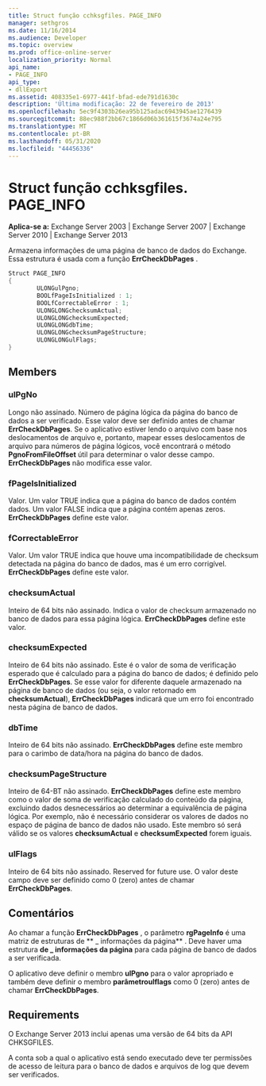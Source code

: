 ```yaml
---
title: Struct função cchksgfiles. PAGE_INFO
manager: sethgros
ms.date: 11/16/2014
ms.audience: Developer
ms.topic: overview
ms.prod: office-online-server
localization_priority: Normal
api_name:
- PAGE_INFO
api_type:
- dllExport
ms.assetid: 408335e1-6977-441f-bfad-ede791d1630c
description: 'Última modificação: 22 de fevereiro de 2013'
ms.openlocfilehash: 5ec9f4303b26ea95b125adac6943945ae1276439
ms.sourcegitcommit: 88ec988f2bb67c1866d06b361615f3674a24e795
ms.translationtype: MT
ms.contentlocale: pt-BR
ms.lasthandoff: 05/31/2020
ms.locfileid: "44456336"
---
```

# <a name="cchksgfilespage_info-struct"></a>Struct função cchksgfiles. PAGE_INFO

**Aplica-se a:** Exchange Server 2003 | Exchange Server 2007 | Exchange Server 2010 | Exchange Server 2013
  
Armazena informações de uma página de banco de dados do Exchange. Essa estrutura é usada com a função **ErrCheckDbPages** . 
  
```cs
Struct PAGE_INFO  
{
        ULONGulPgno;
        BOOLfPageIsInitialized : 1;
        BOOLfCorrectableError : 1;
        ULONGLONGchecksumActual;
        ULONGLONGchecksumExpected;
        ULONGLONGdbTime;
        ULONGLONGchecksumPageStructure;
        ULONGLONGulFlags;
}

```

## <a name="members"></a>Members

### <a name="ulpgno"></a>ulPgNo
  
Longo não assinado. Número de página lógica da página do banco de dados a ser verificado. Esse valor deve ser definido antes de chamar **ErrCheckDbPages**. Se o aplicativo estiver lendo o arquivo com base nos deslocamentos de arquivo e, portanto, mapear esses deslocamentos de arquivo para números de página lógicos, você encontrará o método **PgnoFromFileOffset** útil para determinar o valor desse campo. **ErrCheckDbPages** não modifica esse valor. 
    
### <a name="fpageisinitialized"></a>fPageIsInitialized 
  
Valor. Um valor TRUE indica que a página do banco de dados contém dados. Um valor FALSE indica que a página contém apenas zeros. **ErrCheckDbPages** define este valor. 
    
### <a name="fcorrectableerror"></a>fCorrectableError
  
Valor. Um valor TRUE indica que houve uma incompatibilidade de checksum detectada na página do banco de dados, mas é um erro corrigível. **ErrCheckDbPages** define este valor. 
    
### <a name="checksumactual"></a>checksumActual
  
Inteiro de 64 bits não assinado. Indica o valor de checksum armazenado no banco de dados para essa página lógica. **ErrCheckDbPages** define este valor. 
    
### <a name="checksumexpected"></a>checksumExpected
  
Inteiro de 64 bits não assinado. Este é o valor de soma de verificação esperado que é calculado para a página do banco de dados; é definido pelo **ErrCheckDbPages**. Se esse valor for diferente daquele armazenado na página de banco de dados (ou seja, o valor retornado em **checksumActual**), **ErrCheckDbPages** indicará que um erro foi encontrado nesta página de banco de dados. 
    
### <a name="dbtime"></a>dbTime
  
Inteiro de 64 bits não assinado. **ErrCheckDbPages** define este membro para o carimbo de data/hora na página do banco de dados. 
    
### <a name="checksumpagestructure"></a>checksumPageStructure 
  
Inteiro de 64-BT não assinado. **ErrCheckDbPages** define este membro como o valor de soma de verificação calculado do conteúdo da página, excluindo dados desnecessários ao determinar a equivalência de página lógica. Por exemplo, não é necessário considerar os valores de dados no espaço de página de banco de dados não usado. Este membro só será válido se os valores **checksumActual** e **checksumExpected** forem iguais. 
    
### <a name="ulflags"></a>ulFlags
  
Inteiro de 64 bits não assinado. Reserved for future use. O valor deste campo deve ser definido como 0 (zero) antes de chamar **ErrCheckDbPages**.
    
## <a name="remarks"></a>Comentários

Ao chamar a função **ErrCheckDbPages** , o parâmetro **rgPageInfo** é uma matriz de estruturas de ** \_ informações da página** . Deve haver uma estrutura **de \_ informações da página** para cada página de banco de dados a ser verificada. 
  
O aplicativo deve definir o membro **ulPgno** para o valor apropriado e também deve definir o membro **parâmetroulflags** como 0 (zero) antes de chamar **ErrCheckDbPages**. 
  
## <a name="requirements"></a>Requirements

O Exchange Server 2013 inclui apenas uma versão de 64 bits da API CHKSGFILES.
  
A conta sob a qual o aplicativo está sendo executado deve ter permissões de acesso de leitura para o banco de dados e arquivos de log que devem ser verificados.
  

